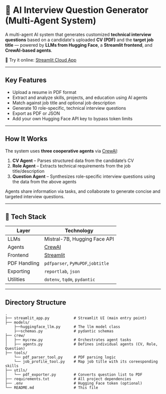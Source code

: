 # 🎯 AI Interview Question Generator (Multi-Agent System)

A multi-agent AI system that generates customized **technical interview questions** based on a candidate's uploaded **CV (PDF)** and the **target job title** — powered by **LLMs from Hugging Face**, a **Streamlit frontend**, and **CrewAI-based agents**.

🚀 Try it online: [Streamlit Cloud App](https://interview-question-generator-mutli-agent.streamlit.app)

---

##  Key Features

-  Upload a resume in PDF format
-  Extract and analyze skills, projects, and education using AI agents
-  Match against job title and optional job description
-  Generate 10 role-specific, technical interview questions
-  Export as PDF or JSON
-  Add your own Hugging Face API key to bypass token limits

---

##  How It Works

The system uses **three cooperative agents** via [CrewAI](https://github.com/joaomdmoura/crewAI):

1. **CV Agent** – Parses structured data from the candidate’s CV
2. **Role Agent** – Extracts technical requirements from the job title/description
3. **Question Agent** – Synthesizes role-specific interview questions using the data from the above agents

Agents share information via tasks, and collaborate to generate concise and targeted interview questions.

---

## 🧪 Tech Stack

| Layer              | Technology                                      |
|--------------------|-------------------------------------------------|
|  LLMs              | Mistral-7B, Hugging Face API                    |
|  Agents            | [CrewAI](https://github.com/joaomdmoura/crewAI) |
|  Frontend          | [Streamlit](https://streamlit.io)               |
|  PDF Handling      | `pdfparser`, `PyMuPDF`,`jobtitle`               |
|  Exporting         | `reportlab`, `json`                             |
|  Utilities         | `dotenv`, `tqdm`, `pydantic`                    |

---

##  Directory Structure

```text
.
├── streamlit_app.py           # Streamlit UI (main entry point)
├── models/
    ├──huggingface_llm.py      # The llm model class
    ├──schemas.py              # pydantic schemas
├── crew/
│   ├── mycrew.py              # Orchestrates agent tasks
│   ├── agents.py              # Defines individual agents (CV, Role, Question)
├── tools/
    └── pdf_parser_tool.py     # PDF parsing logic
    └── job_profile_tool.py    # Map job title with its coreesponding skills
├── utils/
│   └── pdf_exporter.py        # Converts question list to PDF
├── requirements.txt           # All project dependencies
├── .env                       # Hugging Face token (optional)
└── README.md                  # This file

